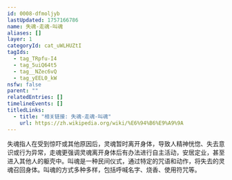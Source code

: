 ```yaml
---
id: 0008-dfmoljyb
lastUpdated: 1757166786
name: 失魂-走魂-叫魂
aliases: []
layer: 1
categoryId: cat_uWLHUZtI
tagIds:
  - tag_TRpfu-I4
  - tag_5uiQ64t5
  - tag__NZec6vQ
  - tag_yEEL0_kW
nsfw: false
parent: ""
relatedEntries: []
timelineEvents: []
titledLinks:
  - title: "相关链接: 失魂-走魂-叫魂"
    url: https://zh.wikipedia.org/wiki/%E6%94%B6%E9%A9%9A
---
```


失魂指人在受到惊吓或其他原因后，灵魂暂时离开身体，导致人精神恍惚、失去意识或行为异常，走魂更强调灵魂离开身体后有办法进行自主活动，安居定业，甚至进入其他人的躯壳中。叫魂是一种民间仪式，通过特定的咒语和动作，将失去的灵魂召回身体。叫魂的方式多种多样，包括呼喊名字、烧香、使用符咒等。